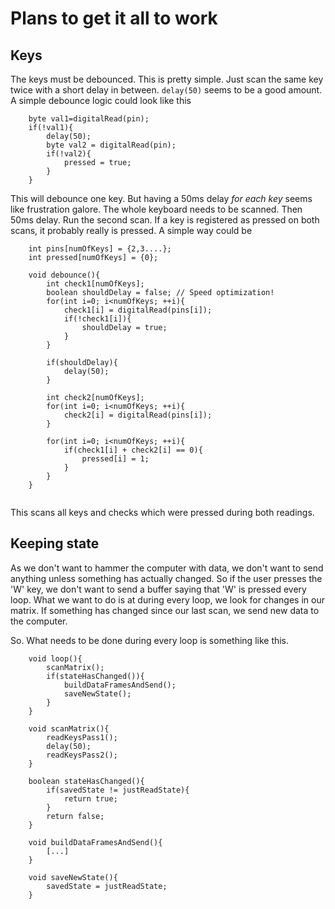 # Plans to get it all to work


## Keys
The keys must be debounced. This is pretty simple. Just scan the same key twice with a short delay in between. `delay(50)` seems to be a good amount.
A simple debounce logic could look like this

```
	byte val1=digitalRead(pin);
	if(!val1){
		delay(50);
		byte val2 = digitalRead(pin);
		if(!val2){
			pressed = true;
		}
	}
```

This will debounce one key. But having a 50ms delay *for each key* seems like frustration galore.
The whole keyboard needs to be scanned. Then 50ms delay. Run the second scan. If a key is registered
as pressed on both scans, it probably really is pressed.
A simple way could be

```
	int pins[numOfKeys] = {2,3....};
	int pressed[numOfKeys] = {0};

	void debounce(){
		int check1[numOfKeys];
		boolean shouldDelay = false; // Speed optimization!
		for(int i=0; i<numOfKeys; ++i){
			check1[i] = digitalRead(pins[i]);
			if(!check1[i]){
				shouldDelay = true;
			}
		}

		if(shouldDelay){
			delay(50);
		}

		int check2[numOfKeys];
		for(int i=0; i<numOfKeys; ++i){
			check2[i] = digitalRead(pins[i]);
		}

		for(int i=0; i<numOfKeys; ++i){
			if(check1[i] + check2[i] == 0){
				pressed[i] = 1;
			}
		}
	}
	
```

This scans all keys and checks which were pressed during both readings.

## Keeping state
As we don't want to hammer the computer with data, we don't want to send anything unless something has
actually  changed. So if the user presses the 'W' key, we don't want to send a buffer saying that 'W' is pressed
every loop.
What we want to do is at during every loop, we look for changes in our matrix. If something has changed since 
our last scan, we send new data to the computer.

So. What needs to be done during every loop is something like this.
```
	void loop(){
		scanMatrix();
		if(stateHasChanged()){
			buildDataFramesAndSend();
			saveNewState();
		}
	}

	void scanMatrix(){
		readKeysPass1();
		delay(50);
		readKeysPass2();
	}

	boolean stateHasChanged(){
		if(savedState != justReadState){
			return true;
		}
		return false;
	}

	void buildDataFramesAndSend(){
		[...]
	}

	void saveNewState(){
		savedState = justReadState;
	}
```
